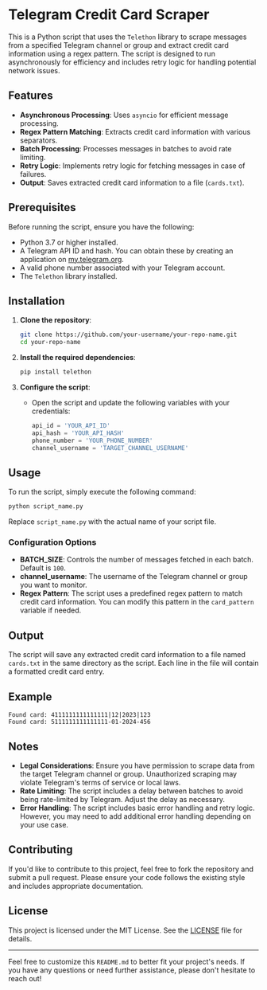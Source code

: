 # Telegram Credit Card Scraper

This is a Python script that uses the `Telethon` library to scrape messages from a specified Telegram channel or group and extract credit card information using a regex pattern. The script is designed to run asynchronously for efficiency and includes retry logic for handling potential network issues.

## Features

- **Asynchronous Processing**: Uses `asyncio` for efficient message processing.
- **Regex Pattern Matching**: Extracts credit card information with various separators.
- **Batch Processing**: Processes messages in batches to avoid rate limiting.
- **Retry Logic**: Implements retry logic for fetching messages in case of failures.
- **Output**: Saves extracted credit card information to a file (`cards.txt`).

## Prerequisites

Before running the script, ensure you have the following:

- Python 3.7 or higher installed.
- A Telegram API ID and hash. You can obtain these by creating an application on [my.telegram.org](https://my.telegram.org).
- A valid phone number associated with your Telegram account.
- The `Telethon` library installed.

## Installation

1. **Clone the repository**:
   ```bash
   git clone https://github.com/your-username/your-repo-name.git
   cd your-repo-name
   ```

2. **Install the required dependencies**:
   ```bash
   pip install telethon
   ```

3. **Configure the script**:
   - Open the script and update the following variables with your credentials:
     ```python
     api_id = 'YOUR_API_ID'
     api_hash = 'YOUR_API_HASH'
     phone_number = 'YOUR_PHONE_NUMBER'
     channel_username = 'TARGET_CHANNEL_USERNAME'
     ```

## Usage

To run the script, simply execute the following command:

```bash
python script_name.py
```

Replace `script_name.py` with the actual name of your script file.

### Configuration Options

- **BATCH_SIZE**: Controls the number of messages fetched in each batch. Default is `100`.
- **channel_username**: The username of the Telegram channel or group you want to monitor.
- **Regex Pattern**: The script uses a predefined regex pattern to match credit card information. You can modify this pattern in the `card_pattern` variable if needed.

## Output

The script will save any extracted credit card information to a file named `cards.txt` in the same directory as the script. Each line in the file will contain a formatted credit card entry.

## Example

```plaintext
Found card: 4111111111111111|12|2023|123
Found card: 5111111111111111-01-2024-456
```

## Notes

- **Legal Considerations**: Ensure you have permission to scrape data from the target Telegram channel or group. Unauthorized scraping may violate Telegram's terms of service or local laws.
- **Rate Limiting**: The script includes a delay between batches to avoid being rate-limited by Telegram. Adjust the delay as necessary.
- **Error Handling**: The script includes basic error handling and retry logic. However, you may need to add additional error handling depending on your use case.

## Contributing

If you'd like to contribute to this project, feel free to fork the repository and submit a pull request. Please ensure your code follows the existing style and includes appropriate documentation.

## License

This project is licensed under the MIT License. See the [LICENSE](LICENSE) file for details.

---

Feel free to customize this `README.md` to better fit your project's needs. If you have any questions or need further assistance, please don't hesitate to reach out!
